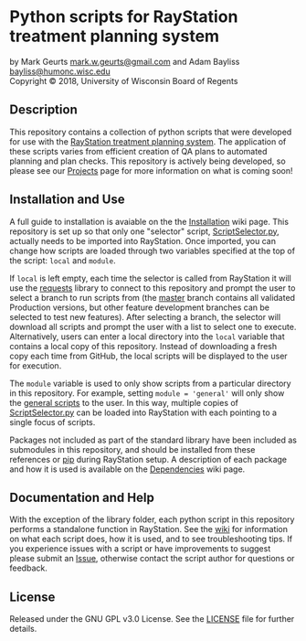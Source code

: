 # Python scripts for RayStation treatment planning system

by Mark Geurts <mark.w.geurts@gmail.com> and Adam Bayliss <bayliss@humonc.wisc.edu>
<br>Copyright &copy; 2018, University of Wisconsin Board of Regents

## Description

This repository contains a collection of python scripts that were developed 
for use with the [RayStation treatment planning system](https://www.raysearchlabs.com/raystation/). The application of these scripts varies from efficient creation of QA plans to automated planning and plan checks. This repository is actively being developed, so please see our [Projects](../../projects) page for more information on what is coming soon!

## Installation and Use

A full guide to installation is avaiable on the the [Installation](../../wiki/dependencies) wiki page. This repository is set up so that only one "selector" script, [ScriptSelector.py](../../blob/master/ScriptSelector.py), actually needs to be imported into RayStation. Once imported, you can change how scripts are loaded through two variables specified at the top of the script: `local` and `module`. 

If `local` is left empty, each time the selector is called from RayStation it will use the [requests](http://docs.python-requests.org/en/master/) library to connect to this repository and prompt the user to select a branch to run scripts from (the [master](../../) branch contains all validated Production versions, but other feature development branches can be selected to test new features). After selecting a branch, the selector will download all scripts and prompt the user with a list to select one to execute. Alternatively, users can enter a local directory into the `local` variable that contains a local copy of this repository. Instead of downloading a fresh copy each time from GitHub, the local scripts will be displayed to the user for execution.

The `module` variable is used to only show scripts from a particular directory in this repository. For example, setting `module = 'general'` will only show the [general scripts](general) to the user. In this way, multiple copies of [ScriptSelector.py](../../blob/master/ScriptSelector.py) can be loaded into RayStation with each pointing to a single focus of scripts.

Packages not included as part of the standard library have been included as submodules in this repository, and should be installed from these references or [pip](https://packaging.python.org/tutorials/installing-packages/) during RayStation setup. A description of each package and how it is used is available on the [Dependencies](../../wiki/dependencies) wiki page.

## Documentation and Help

With the exception of the library folder, each python script in this repository performs a standalone function in RayStation.  See the [wiki](../../wiki) for information on what each script does, how it is used, and to see troubleshooting tips. If you experience issues with a script or have improvements to suggest please submit an [Issue](../../issues), otherwise contact the script author for questions or feedback.

## License

Released under the GNU GPL v3.0 License. See the [LICENSE](LICENSE) file for further details.
